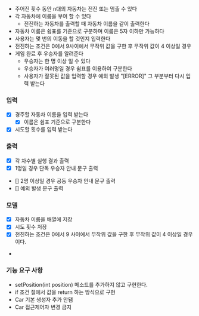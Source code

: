 - 주어진 횟수 동안 n대의 자동차는 전진 또는 멈출 수 있다
- 각 자동차에 이름을 부여 할 수 있다
  - 전진하는 자동차를 출력할 때 자동차 이름을 같이 출력한다
- 자동차 이름은 쉼표를 기준으로 구분하며 이름은 5자 이하만 가능하다
- 사용자는 몇 번의 이동을 할 것인지 입력한다
- 전진하는 조건은 0에서 9사이에서 무작위 값을 구한 후 무작위 값이 4 이상일 경우
- 게임 완료 후 우승자를 알려준다
  - 우승자는 한 명 이상 일 수 있다
  - 우승자가 여러명일 경우 쉼표를 이용하여 구분한다
  - 사용자가 잘못된 값을 입력할 경우 예외 발생 "[ERROR]" 그 부분부터 다시 입력 받는다
  
### 입력
- [x] 경주할 자동차 이름을 입력 받는다
  - [x] 이름은 쉼표 기준으로 구분한다
- [x] 시도할 횟수를 입력 받는다

### 출력
- [x] 각 차수별 실행 결과 출력
- [x] 1명일 경우 단독 우승자 안내 문구 출력
- [] 2명 이상일 경우 공동 우승자 안내 문구 출력
- [] 예외 발생 문구 출력

### 모델
- [x] 자동차 이름을 배열에 저장
- [x] 시도 횟수 저장
- [x] 전진하는 조건은 0에서 9 사이에서 무작위 값을 구한 후 무작위 값이 4 이상일 경우이다.
- 

### 기능 요구 사항
- setPosition(int position) 메소드를 추가하지 않고 구현한다.
- if 조건 절에서 값을 return 하는 방식으로 구현
- Car 기본 생성자 추가 안됌
- Car 접근제어자 변경 금지